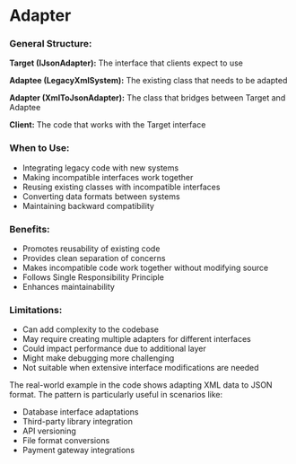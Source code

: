 # Adapter

### General Structure:

**Target (IJsonAdapter):** The interface that clients expect to use

**Adaptee (LegacyXmlSystem):** The existing class that needs to be adapted

**Adapter (XmlToJsonAdapter):** The class that bridges between Target and Adaptee

**Client:** The code that works with the Target interface


### When to Use:

- Integrating legacy code with new systems
- Making incompatible interfaces work together
- Reusing existing classes with incompatible interfaces
- Converting data formats between systems
- Maintaining backward compatibility

### Benefits:

- Promotes reusability of existing code
- Provides clean separation of concerns
- Makes incompatible code work together without modifying source
- Follows Single Responsibility Principle
- Enhances maintainability

### Limitations:

- Can add complexity to the codebase
- May require creating multiple adapters for different interfaces
- Could impact performance due to additional layer
- Might make debugging more challenging
- Not suitable when extensive interface modifications are needed

The real-world example in the code shows adapting XML data to JSON format. The pattern is particularly useful in scenarios like:

- Database interface adaptations
- Third-party library integration
- API versioning
- File format conversions
- Payment gateway integrations